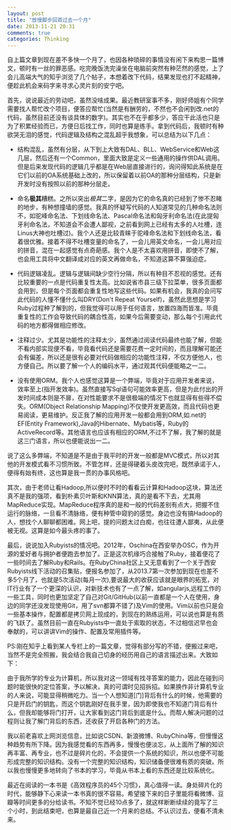 ```yaml
---
layout: post
title: "放慢脚步回首过去一个月"
date: 2013-11-21 20:31
comments: true
categories: Thinking
---
```

自上篇文章到现在差不多快一个月了，也因各种琐碎的事情没有闲下来构思一篇博文，顿时有一丝的罪恶感。吃完晚饭洗完澡坐在电脑前突然有种茫然的感觉，上了会儿高端大气的知乎浏览了几个帖子，本想着改下代码，结果发现也打不起精神，便趁此机会来码字来寻求心灵片刻的安宁吧。

首先，说说最近的劳动吧，虽然没啥成果。最近教研室事不多，刚好师姐有个同学需要找人帮忙改个项目，便答应帮忙(当然是有酬劳的，不然也不会闲到改.net的代码，虽然目前还没有谈具体的数字)。其实也不在乎都多少，答应干此活也只是为了积累经验而已，方便日后找工作，同时也算是练手。拿到代码后，我顿时有种欲哭无泪的感觉，代码逻辑及结构之混乱超乎我想象，可以总结为以下几点：

<!-- more -->

- 结构混乱，虽然有分层，从下到上大致有DAL、BLL、WebService和Web这几层，然后还有一个Common，里面大致是定义一些通用的操作供DAL调用。但是后来发现代码的逻辑几乎都是在Web层直接进行的，询问得知此系统是在它们以前的OA系统基础上改的，所以保留着以前OA的那种分层结构，只是新开发时没有按照以前的那种分层走。

- 命名**极其**糟糕。之所以突出*极其*二字，是因为它的命名真的已经到了惨不忍睹的地步，有种想撞墙的感觉。我真的怀疑写代码的人知道常见的几种命名法则不，如驼峰命名法、下划线命名法、Pascal命名法和匈牙利命名法(在此提匈牙利命名法，不知道会不会遭人鄙视，之前看到网上已经有太多的人吐槽，连Linus大神也吐槽过)。我个人还是比较青睐于驼峰命名法和下划线命名法，看着很优雅。接着不得不吐槽变量的命名了，一会儿用英文命名，一会儿用对应的拼音，混在一起感觉有点奇葩感。我个人是不太喜欢用拼音，即使不了解，也会用工具将中文翻译成对应的英文再做命名，不知道这算不算强迫症。

- 代码逻辑凌乱。逻辑与逻辑间缺少空行分隔，所以有种目不忍视的感觉。还有比较重要的一点是代码重复性太高。比如说省市县三级下拉菜单，很多页面都会用到，但是每个页面都会重复性地写这些代码。如果有机会，我真的会问写此代码的人懂不懂什么叫DRY(Don't Repeat Yourself)，虽然此思想是学习Ruby过程种了解到的，但我觉得可以用于任何语言，放置四海而皆准。毕竟重复性的工作会导致代码的耦合性高，如果今后需要变动，那么每个引用此代码的地方都得做相应修改。

- 注释过少。尤其是功能性的注释太少，虽然通过阅读代码最终也能了解，但能不看内部实现便不看，毕竟看代码还是需要花费一定时间的，而且理解可能还会有偏差，所以还是很有必要对代码做相应的功能性注释，不仅方便他人，也方便自己。所以要了解一个人的编码水平，通过观其代码便能略之一二。

- 没有使用ORM。我个人也感觉这算是一个弊端，毕竟对于应用开发者来说，效率至上(指开发效率)。虽然直接写Sql语句可能效率更高，但是为此付出的开发时间成本则是不扉，在对性能要求不是很极端的情况下也就显得有些得不偿失。ORM(Object Relationship Mapping)不仅使开发更高效，而且代码也更易阅读，更易维护。反正我了解的应用开发一般都会用到ORM,如.net的EF(Entity Framework),Java的Hibernate、Mybatis等，Ruby的ActiveRecord等。其他语言也应该有相应的ORM,不过不了解，我了解的就是这三门语言，所以也便能说出一二。

说了这么多弊端，不知道是不是由于我平时的开发一般都是MVC模式，所以对其他的开发模式看不习惯所致。不管怎样，还是得硬着头皮改完吧，既然承诺于人，便得有始有终，这也算是我一贯的办事风格吧。

其次，由于老师让看Hadoop,所以便时不时的看看云计算和Hadoop这块，算法还真不是我的强项，看到朴素贝叶斯和KNN算法，真的是看不下去，尤其用MapReduce实现。MapReduce程序真的是和一般的代码差别有点大，把握不住运行的脉络，一旦看不清脉络，便有种管中窥豹的感觉。身边也没有搞Hadoop的人，想找个人聊聊都困难。网上吧，提的问题太过白痴，也往往遭人鄙夷，从此便被无视。这算是如今最头疼的事了。

最后，说说加入Rubyists的情况吧。2012年，Oschina在西安举办OSC，作为开源的爱好者与拥护者便跑去参加了。正是这次机缘巧合接触了Ruby，接着便花了一些时间去了解Ruby和Rails。在RubyChina社区上又无意看到了一个关于西安Rubyists线下活动的召集贴，便报名参加了，从2013.7第一次参加到现在也差不多5个月了，也就是5次活动(每月一次),要说最大的收获应该就是眼界的拓宽，对IT行业有了一个更深的认识，对新技术也有了一点了解，如angularjs,远程工作的一些工具，同时也更加坚定了自己对Git/GitHub(以前一直都是一个人在使用，身边的同学还没发现使用Git，用了svn都算不错了)及Vim的使用。Vim以前也只是会一些基本操作，配置都是拷贝网上现成的，到现在的熟练运用，可以说也算是有质的飞跃了。虽然目前一直在Rubyists中一直处于索取的状态，不过相信迟早也会奉献的，可以讲讲Vim的操作、配置及常用插件等。

PS:刚在知乎上看到某人专栏上的一篇文章，觉得有部分写的不错，便搬过来吧，当然不是完全照搬，我会结合我自己切身的经历用自己的语言描述出来。大致如下：

由于我所学的专业为计算机，所以我对这一领域有找寻答案的能力，因此在碰到问题时能很快的定位答案，予以解决，真的可谓时见招拆招。如果换作非计算机专业的人来说，可能显得稍微吃力。当一个人想知道[门]背后有什么的时候，他需要的只是开启门的钥匙，而这个钥匙刚好在我手里，因为即使我也不知道门背后有什么，但我却能够将门打开，让大家看到这门背后到底是什么。而帮人解决问题的过程则让我了解门背后的东西，还收获了开启各种门的方法。

我以前老喜欢上网浏览信息，比如说CSDN、新浪微博、RubyChina等，但慢慢这种趋势有所下降。因为我感觉看的东西再多，慢慢也便淡忘，从上面所了解的知识再丰富、再专业，也不过是碎片化的，不会提供一个系统的知识，所以也便不可能形成完整的知识结构。没有一个完整的知识结构，知识储备便很难有质的突破。所以我也慢慢更多地转向了书本的学习，毕竟从书本上看的东西还是比较系统化。

最近在阅读的一本书是《高效程序员的45个习惯》，真心值得一读。身处碎片化的时代，能够静下心来读一本书真的很不容易。希望接下来的日子里能将看微博、豆瓣等时间更多的分给读书。不知不觉已经10点多了，就这样断断续续的竟写了三个小时，到此结束吧，也算是最自己近一个月来的总结。不认识过去，便看不清未来。
